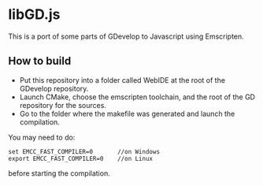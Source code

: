 libGD.js
========

This is a port of some parts of GDevelop to Javascript using Emscripten.

How to build
------------

* Put this repository into a folder called WebIDE at the root of the GDevelop repository.
* Launch CMake, choose the emscripten toolchain, and the root of the GD repository for the sources.
* Go to the folder where the makefile was generated and launch the compilation.

You may need to do:

    set EMCC_FAST_COMPILER=0       //on Windows
    export EMCC_FAST_COMPILER=0    //on Linux

before starting the compilation.
